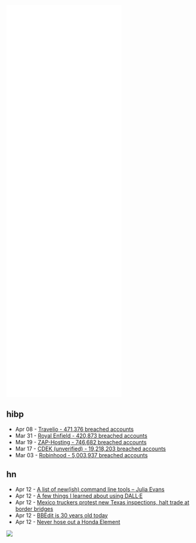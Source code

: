 ![Metrics](https://raw.githubusercontent.com/phixion/phixion/master/metrics.svg)

## hibp

<!--
for https://github.com/phixion/phixion/blob/main/.github/workflows/feeds.yml
-->
<!--START_SECTION:haveibeenpwnd-->
- Apr 08 - [Travelio - 471,376 breached accounts](https://haveibeenpwned.com/PwnedWebsites#Travelio)
- Mar 31 - [Royal Enfield - 420,873 breached accounts](https://haveibeenpwned.com/PwnedWebsites#RoyalEnfield)
- Mar 19 - [ZAP-Hosting - 746,682 breached accounts](https://haveibeenpwned.com/PwnedWebsites#ZAPHosting)
- Mar 17 - [CDEK (unverified) - 19,218,203 breached accounts](https://haveibeenpwned.com/PwnedWebsites#CDEK)
- Mar 03 - [Robinhood - 5,003,937 breached accounts](https://haveibeenpwned.com/PwnedWebsites#Robinhood)
<!--END_SECTION:haveibeenpwnd-->

## hn

<!--
for https://github.com/phixion/phixion/blob/main/.github/workflows/feeds.yml
-->
<!--START_SECTION:hn-->
- Apr 12 - [A list of new(ish) command line tools – Julia Evans](https://jvns.ca/blog/2022/04/12/a-list-of-new-ish--command-line-tools/)
- Apr 12 - [A few things I learned about using DALL·E](https://www.bramadams.dev/projects/dalle-tricks)
- Apr 12 - [Mexico truckers protest new Texas inspections, halt trade at border bridges](https://www.texastribune.org/2022/04/11/texas-border-inspections-truckers-protest/)
- Apr 12 - [BBEdit is 30 years old today](https://groups.google.com/g/comp.sys.mac.announce/c/gvPGyuX3UCs)
- Apr 12 - [Never hose out a Honda Element](https://fifthelementcamping.com/never-hose-it-out)
<!--END_SECTION:hn-->

<!--
for https://yhype.me
-->
![](https://hit.yhype.me/github/profile?user_id=13013670)
